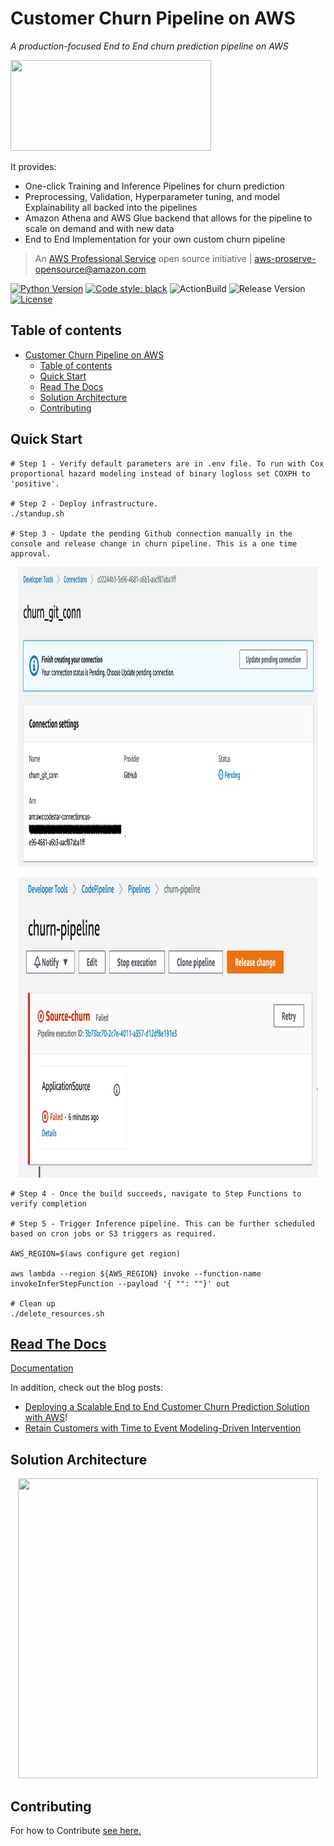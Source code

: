 # Customer Churn Pipeline on AWS

*A production-focused End to End churn prediction pipeline on AWS*

<img src="images/logo.png" width="321" height="145">

It provides:

- One-click Training and Inference Pipelines for churn prediction
- Preprocessing, Validation, Hyperparameter tuning, and model Explainability all backed into the pipelines
- Amazon Athena and AWS Glue backend that allows for the pipeline to scale on demand and with new data
- End to End Implementation for your own custom churn pipeline

> An [AWS Professional Service](https://aws.amazon.com/professional-services/) open source initiative | aws-proserve-opensource@amazon.com

[![Python Version](https://img.shields.io/badge/python-3.9-brightgreen.svg)]()
[![Code style: black](https://img.shields.io/badge/code%20style-black-000000.svg)](https://github.com/psf/black)
![ActionBuild](https://github.com/awslabs/aws-customer-churn-pipeline/actions/workflows/testing.yaml/badge.svg)
![Release Version](https://img.shields.io/github/v/release/awslabs/aws-customer-churn-pipeline.svg)
[![License](https://img.shields.io/badge/License-MIT-blue.svg)](https://opensource.org/licenses/MIT)

## Table of contents

- [Customer Churn Pipeline on AWS](#customer-churn-pipeline-on-aws)
  - [Table of contents](#table-of-contents)
  - [Quick Start](#quick-start)
  - [Read The Docs](#read-the-docs)
  - [Solution Architecture](#solution-architecture)
  - [Contributing](#contributing)

## Quick Start

    # Step 1 - Verify default parameters are in .env file. To run with Cox proportional hazard modeling instead of binary logloss set COXPH to 'positive'. 

    # Step 2 - Deploy infrastructure. 
    ./standup.sh

    # Step 3 - Update the pending Github connection manually in the console and release change in churn pipeline. This is a one time approval. 
  <p align="center">
  <img src="images/UpdateConn.png" width="480" height="480" class="centerImage">
  </p>

  <p align="center">
  <img src="images/ReleaseChange.png" width="480" height="480" class="centerImage">
  </p>

    # Step 4 - Once the build succeeds, navigate to Step Functions to verify completion

    # Step 5 - Trigger Inference pipeline. This can be further scheduled based on cron jobs or S3 triggers as required. 
    
    AWS_REGION=$(aws configure get region)

    aws lambda --region ${AWS_REGION} invoke --function-name invokeInferStepFunction --payload '{ "": ""}' out

    # Clean up
    ./delete_resources.sh

## [Read The Docs](https://awslabs.github.io/aws-customer-churn-pipeline/)

[Documentation](https://awslabs.github.io/aws-customer-churn-pipeline/)

In addition, check out the blog posts:

* [Deploying a Scalable End to End Customer Churn Prediction Solution with AWS](https://towardsdatascience.com/deploying-a-scalable-end-to-end-customer-churn-prediction-solution-with-aws-cbf3536be996)!
* [Retain Customers with Time to Event Modeling-Driven Intervention](https://towardsdatascience.com/retain-customers-with-time-to-event-modeling-driven-intervention-de517a39c6e3)

## Solution Architecture

<p align="center">
<img src="images/arch.png" width="480" height="480" class="centerImage">
</p>

## Contributing

For how to Contribute [see here.](https://github.com/awslabs/aws-customer-churn-pipeline/blob/main/CONTRIBUTING.md)
